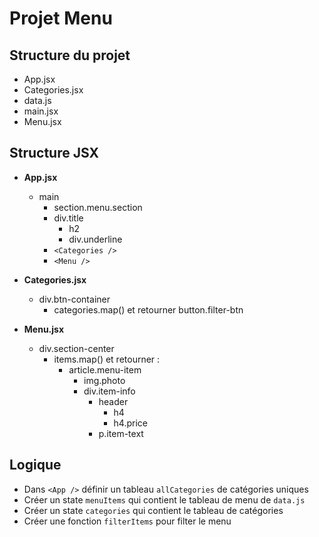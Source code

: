 # Projet Menu

## Structure du projet

- App.jsx
- Categories.jsx
- data.js
- main.jsx
- Menu.jsx

## Structure JSX

- **App.jsx**

  - main
    - section.menu.section
    - div.title
      - h2
      - div.underline
    - `<Categories />`
    - `<Menu />`

- **Categories.jsx**

  - div.btn-container
    - categories.map() et retourner button.filter-btn

- **Menu.jsx**

  - div.section-center
    - items.map() et retourner :
      - article.menu-item
        - img.photo
        - div.item-info
          - header
            - h4
            - h4.price
          - p.item-text

## Logique

- Dans `<App />` définir un tableau `allCategories` de catégories uniques
- Créer un state `menuItems` qui contient le tableau de menu de `data.js`
- Créer un state `categories` qui contient le tableau de catégories
- Créer une fonction `filterItems` pour filter le menu
